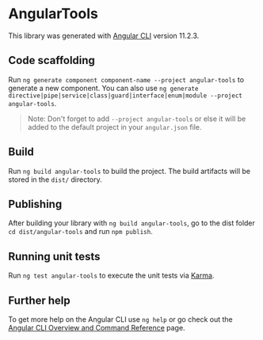 # AngularTools

This library was generated with [Angular CLI](https://github.com/angular/angular-cli) version 11.2.3.

## Code scaffolding

Run `ng generate component component-name --project angular-tools` to generate a new component. You can also use `ng generate directive|pipe|service|class|guard|interface|enum|module --project angular-tools`.
> Note: Don't forget to add `--project angular-tools` or else it will be added to the default project in your `angular.json` file. 

## Build

Run `ng build angular-tools` to build the project. The build artifacts will be stored in the `dist/` directory.

## Publishing

After building your library with `ng build angular-tools`, go to the dist folder `cd dist/angular-tools` and run `npm publish`.

## Running unit tests

Run `ng test angular-tools` to execute the unit tests via [Karma](https://karma-runner.github.io).

## Further help

To get more help on the Angular CLI use `ng help` or go check out the [Angular CLI Overview and Command Reference](https://angular.io/cli) page.

